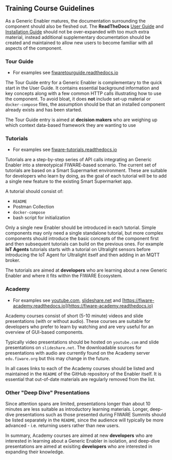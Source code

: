 ## Training Course Guidelines

As a Generic Enabler matures, the documentation surrounding the component should
also be fleshed out. The **ReadTheDocs**
[User Guide](development.md#developer-oriented-documentation-readthedocs) and
[Installation Guide](development.md#developer-oriented-documentation-readthedocs)
should not be over-expanded with too much extra material, instead additional
supplementary documentation should be created and maintained to allow new users
to become familiar with all aspects of the component.

### Tour Guide

-   For examples see
    [fiwaretourguide.readthedocs.io](https://fiwaretourguide.readthedocs.io/en/latest/iot-agents/introduction/)

The Tour Guide entry for a Generic Enabler is complementary to the quick start
in the User Guide. It contains essential background information and key concepts
along with a few common HTTP calls illustrating how to use the component. To
avoid bloat, it does **not** include set-up material or `docker-compose` files,
the assumption should be that an installed component already exists and has been
started.

The Tour Guide entry is aimed at **decision makers** who are weighing up which
context data-based framework they are wanting to use

### Tutorials

-   For examples see
    [fiware-tutorials.readthedocs.io](http://fiware-tutorials.readthedocs.io/en/latest)

Tutorials are a step-by-step series of API calls integrating an Generic Enabler
into a stereotypical FIWARE-based scenario. The current set of tutorials are
based on a Smart Supermarket environment. These are suitable for developers who
learn by doing, as the goal of each tutorial will be to add a single new feature
to the existing Smart Supermarket app.

A tutorial should consist of:

-   `README`
-   Postman Collection
-   `docker-compose`
-   bash script for initialization

Only a single new Enabler should be introduced in each tutorial. Simple
components may only need a single standalone tutorial, but more complex
components should introduce the basic concepts of the component first and then
subsequent tutorials can build on the previous ones. For example **IoT Agents**
tutorials starts with a tutorial on Ultralight sensors before introducing the
IoT Agent for Ultralight itself and then adding in an MQTT broker.

The tutorials are aimed at **developers** who are learning about a new Generic
Enabler and where it fits within the FIWARE Ecosystem.

### Academy

-   For examples see [youtube.com](https://www.youtube.com/watch?v=dHyVTan6bUY),
    [slideshare.net](https://www.slideshare.net/FI-WARE/fiware-iotidasintroul20v2)
    and
    [https://fiware-academy.readthedocs.io](https://fiware-academy.readthedocs.io)

Academy courses consist of short (5-10 minute) videos and slide presentations
(with or without audio). These courses are suitable for developers who prefer to
learn by watching and are very useful for an overview of GUI-based components.

Typically video presentations should be hosted on `youtube.com` and slide
presentations on `slideshare.net`. The downloadable sources for presentations
with audio are currently found on the Academy server `edu.fiware.org` but this
may change in the future.

In all cases links to each of the Academy courses should be listed and
maintained in the `README` of the GitHub repository of the Enabler itself. It is
essential that out-of-date materials are regularly removed from the list.

### Other "Deep Dive" Presentations

Since attention spans are limited, presentations longer than about 10 minutes
are less suitable as introductory learning materials. Longer, deep-dive
presentations such as those presented during FIWARE Summits should be listed
separately in the `README`, since the audience will typically be more advanced -
i.e. returning users rather than new users.

In summary, Academy courses are aimed at new **developers** who are interested
in learning about a Generic Enabler in isolation, and deep-dive presentations
are aimed at exisiting **developers** who are interested in expanding their
knowledge.
